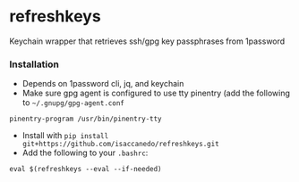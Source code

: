 # refreshkeys

Keychain wrapper that retrieves ssh/gpg key passphrases from 1password

### Installation

* Depends on 1password cli, jq, and keychain
* Make sure gpg agent is configured to use tty pinentry (add the following to `~/.gnupg/gpg-agent.conf`
```
pinentry-program /usr/bin/pinentry-tty
```
* Install with `pip install git+https://github.com/isaccanedo/refreshkeys.git`
* Add the following to your `.bashrc`:
```
eval $(refreshkeys --eval --if-needed)
```
